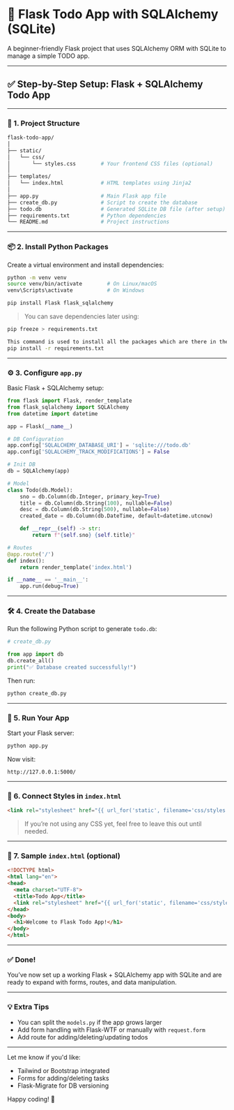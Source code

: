
# 📝 Flask Todo App with SQLAlchemy (SQLite)

A beginner-friendly Flask project that uses SQLAlchemy ORM with SQLite to manage a simple TODO app.

---

## ✅ Step-by-Step Setup: Flask + SQLAlchemy Todo App

---

### 📁 1. Project Structure

```bash
flask-todo-app/
│
├── static/
│   └── css/
│       └── styles.css        # Your frontend CSS files (optional)
│
├── templates/
│   └── index.html            # HTML templates using Jinja2
│
├── app.py                    # Main Flask app file
├── create_db.py              # Script to create the database
├── todo.db                   # Generated SQLite DB file (after setup)
├── requirements.txt          # Python dependencies
└── README.md                 # Project instructions
```

---

### 📦 2. Install Python Packages

Create a virtual environment and install dependencies:

```bash
python -m venv venv
source venv/bin/activate        # On Linux/macOS
venv\Scripts\activate           # On Windows

pip install Flask flask_sqlalchemy
```

> You can save dependencies later using:
```bash
pip freeze > requirements.txt

This command is used to install all the packages which are there in the projects which you are cloning
pip install -r requirements.txt
```

---

### ⚙️ 3. Configure `app.py`

Basic Flask + SQLAlchemy setup:

```python
from flask import Flask, render_template
from flask_sqlalchemy import SQLAlchemy 
from datetime import datetime

app = Flask(__name__)

# DB Configuration
app.config['SQLALCHEMY_DATABASE_URI'] = 'sqlite:///todo.db'
app.config['SQLALCHEMY_TRACK_MODIFICATIONS'] = False

# Init DB
db = SQLAlchemy(app)

# Model
class Todo(db.Model):
    sno = db.Column(db.Integer, primary_key=True)
    title = db.Column(db.String(100), nullable=False)
    desc = db.Column(db.String(500), nullable=False)
    created_date = db.Column(db.DateTime, default=datetime.utcnow)

    def __repr__(self) -> str:
        return f"{self.sno} {self.title}"

# Routes
@app.route('/')
def index():
    return render_template('index.html')

if __name__ == '__main__':
    app.run(debug=True)
```

---

### 🛠️ 4. Create the Database

Run the following Python script to generate `todo.db`:

```python
# create_db.py

from app import db
db.create_all()
print("✅ Database created successfully!")
```

Then run:

```bash
python create_db.py
```

---

### 🧪 5. Run Your App

Start your Flask server:

```bash
python app.py
```

Now visit:

```
http://127.0.0.1:5000/
```

---

### 🔗 6. Connect Styles in `index.html`

```html
<link rel="stylesheet" href="{{ url_for('static', filename='css/styles.css') }}">
```

> If you’re not using any CSS yet, feel free to leave this out until needed.

---

### 📄 7. Sample `index.html` (optional)

```html
<!DOCTYPE html>
<html lang="en">
<head>
  <meta charset="UTF-8">
  <title>Todo App</title>
  <link rel="stylesheet" href="{{ url_for('static', filename='css/styles.css') }}">
</head>
<body>
  <h1>Welcome to Flask Todo App!</h1>
</body>
</html>
```

---

### ✅ Done!

You’ve now set up a working Flask + SQLAlchemy app with SQLite and are ready to expand with forms, routes, and data manipulation.

---

### 💡 Extra Tips

- You can split the `models.py` if the app grows larger
- Add form handling with Flask-WTF or manually with `request.form`
- Add route for adding/deleting/updating todos

---

Let me know if you'd like:
- Tailwind or Bootstrap integrated  
- Forms for adding/deleting tasks  
- Flask-Migrate for DB versioning  

Happy coding! 🚀
